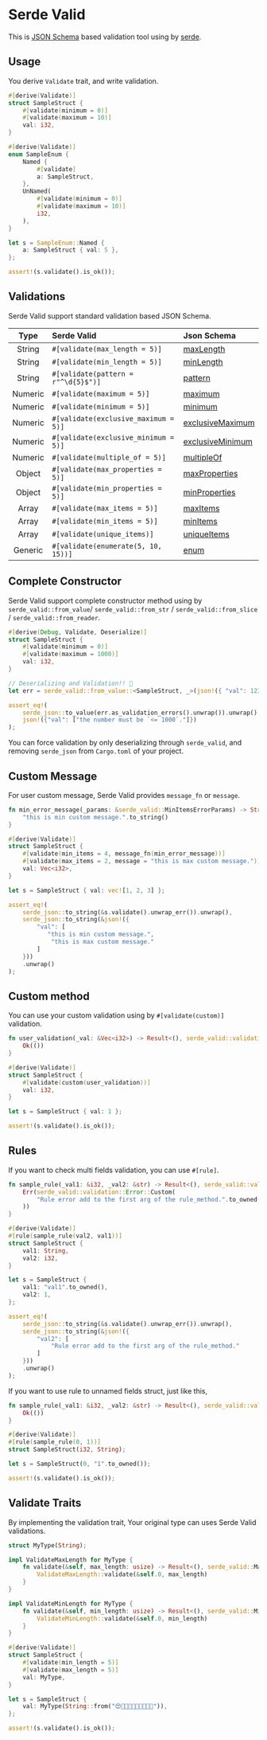 # Serde Valid

This is [JSON Schema](https://json-schema.org/) based validation tool using by [serde](https://github.com/serde-rs/serde).

## Usage

You derive `Validate` trait, and write validation.

```rust
#[derive(Validate)]
struct SampleStruct {
    #[validate(minimum = 0)]
    #[validate(maximum = 10)]
    val: i32,
}

#[derive(Validate)]
enum SampleEnum {
    Named {
        #[validate]
        a: SampleStruct,
    },
    UnNamed(
        #[validate(minimum = 0)]
        #[validate(maximum = 10)]
        i32,
    ),
}

let s = SampleEnum::Named {
    a: SampleStruct { val: 5 },
};

assert!(s.validate().is_ok());
```

## Validations

Serde Valid support standard validation based JSON Schema.

| Type | Serde Valid | Json Schema |
| :---: | :--- | :--- |
| String | `#[validate(max_length = 5)]` | [maxLength](https://json-schema.org/understanding-json-schema/reference/string.html#length) |
| String | `#[validate(min_length = 5)]` | [minLength](https://json-schema.org/understanding-json-schema/reference/string.html#length) |
| String | `#[validate(pattern = r"^\d{5}$")]` | [pattern](https://json-schema.org/understanding-json-schema/reference/string.html#regular-expressions) |
| Numeric | `#[validate(maximum = 5)]` | [maximum](https://json-schema.org/understanding-json-schema/reference/numeric.html#range) |
| Numeric | `#[validate(minimum = 5)]` | [minimum](https://json-schema.org/understanding-json-schema/reference/numeric.html#range) |
| Numeric | `#[validate(exclusive_maximum = 5)]` | [exclusiveMaximum](https://json-schema.org/understanding-json-schema/reference/numeric.html#range) |
| Numeric | `#[validate(exclusive_minimum = 5)]` | [exclusiveMinimum](https://json-schema.org/understanding-json-schema/reference/numeric.html#range) |
| Numeric | `#[validate(multiple_of = 5)]` | [multipleOf](https://json-schema.org/understanding-json-schema/reference/numeric.html#multiples) |
| Object | `#[validate(max_properties = 5)]` | [maxProperties](https://json-schema.org/understanding-json-schema/reference/object.html#size) |
| Object | `#[validate(min_properties = 5)]` | [minProperties](https://json-schema.org/understanding-json-schema/reference/object.html#size) |
| Array | `#[validate(max_items = 5)]` | [maxItems](https://json-schema.org/understanding-json-schema/reference/array.html#length) |
| Array | `#[validate(min_items = 5)]` | [minItems](https://json-schema.org/understanding-json-schema/reference/array.html#length) |
| Array | `#[validate(unique_items)]` | [uniqueItems](https://json-schema.org/understanding-json-schema/reference/array.html#unique_items) |
| Generic | `#[validate(enumerate(5, 10, 15))]` | [enum](https://json-schema.org/understanding-json-schema/reference/generic.html#enumerated-values) |

## Complete Constructor

Serde Valid support complete constructor method using by `serde_valid::from_value`/ `serde_valid::from_str` / `serde_valid::from_slice` / `serde_valid::from_reader`.

```rust
#[derive(Debug, Validate, Deserialize)]
struct SampleStruct {
    #[validate(minimum = 0)]
    #[validate(maximum = 1000)]
    val: i32,
}

// Deserializing and Validation!! 🚀
let err = serde_valid::from_value::<SampleStruct, _>(json!({ "val": 1234 })).unwrap_err();

assert_eq!(
    serde_json::to_value(err.as_validation_errors().unwrap()).unwrap(),
    json!({"val": ["the number must be `<= 1000`."]})
);
```

You can force validation by only deserializing through `serde_valid`, and removing `serde_json` from `Cargo.toml` of your project.


## Custom Message

For user custom message, Serde Valid provides `message_fn` or `message`.

```rust
fn min_error_message(_params: &serde_valid::MinItemsErrorParams) -> String {
    "this is min custom message.".to_string()
}

#[derive(Validate)]
struct SampleStruct {
    #[validate(min_items = 4, message_fn(min_error_message))]
    #[validate(max_items = 2, message = "this is max custom message.")]
    val: Vec<i32>,
}

let s = SampleStruct { val: vec![1, 2, 3] };

assert_eq!(
    serde_json::to_string(&s.validate().unwrap_err()).unwrap(),
    serde_json::to_string(&json!({
        "val": [
           "this is min custom message.",
            "this is max custom message."
        ]
    }))
    .unwrap()
);
```

## Custom method

You can use your custom validation using by `#[validate(custom)]` validation.

```rust
fn user_validation(_val: &Vec<i32>) -> Result<(), serde_valid::validation::Error> {
    Ok(())
}

#[derive(Validate)]
struct SampleStruct {
    #[validate(custom(user_validation))]
    val: i32,
}

let s = SampleStruct { val: 1 };

assert!(s.validate().is_ok());
```

## Rules

If you want to check multi fields validation, you can use `#[rule]`.

```rust
fn sample_rule(_val1: &i32, _val2: &str) -> Result<(), serde_valid::validation::Error> {
    Err(serde_valid::validation::Error::Custom(
        "Rule error add to the first arg of the rule_method.".to_owned(),
    ))
}

#[derive(Validate)]
#[rule(sample_rule(val2, val1))]
struct SampleStruct {
    val1: String,
    val2: i32,
}

let s = SampleStruct {
    val1: "val1".to_owned(),
    val2: 1,
};

assert_eq!(
    serde_json::to_string(&s.validate().unwrap_err()).unwrap(),
    serde_json::to_string(&json!({
        "val2": [
            "Rule error add to the first arg of the rule_method."
        ]
    }))
    .unwrap()
);
```

If you want to use rule to unnamed fields struct, just like this,

```rust
fn sample_rule(_val1: &i32, _val2: &str) -> Result<(), serde_valid::validation::Error> {
    Ok(())
}

#[derive(Validate)]
#[rule(sample_rule(0, 1))]
struct SampleStruct(i32, String);

let s = SampleStruct(0, "1".to_owned());

assert!(s.validate().is_ok());
```

## Validate Traits

By implementing the validation trait, Your original type can uses Serde Valid validations.

```rust
struct MyType(String);

impl ValidateMaxLength for MyType {
    fn validate(&self, max_length: usize) -> Result<(), serde_valid::MaxLengthErrorParams> {
        ValidateMaxLength::validate(&self.0, max_length)
    }
}

impl ValidateMinLength for MyType {
    fn validate(&self, min_length: usize) -> Result<(), serde_valid::MinLengthErrorParams> {
        ValidateMinLength::validate(&self.0, min_length)
    }
}

#[derive(Validate)]
struct SampleStruct {
    #[validate(min_length = 5)]
    #[validate(max_length = 5)]
    val: MyType,
}

let s = SampleStruct {
    val: MyType(String::from("😍👺🙋🏽👨‍🎤👨‍👩‍👧‍👦")),
};

assert!(s.validate().is_ok());
```
